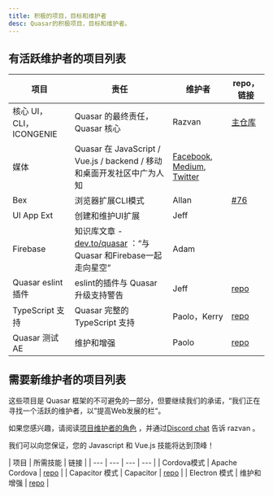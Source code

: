```yaml
---
title: 积极的项目，目标和维护者
desc: Quasar的积极项目，目标和维护者。
---
```


## 有活跃维护者的项目列表

| 项目 | 责任  | 维护者 | repo，链接 |
| --- | --- | --- | --- |
| 核心 UI，CLI，ICONGENIE | Quasar 的最终责任，Quasar 核心 | Razvan | [主仓库](https://github.com/quasarframework/quasar) |
| 媒体 | Quasar 在 JavaScript / Vue.js / backend / 移动和桌面开发社区中广为人知 | [Facebook](https://www.facebook.com/quasarframework), [Medium](https://medium.com/quasar-framework),  [Twitter](https：//twitter.com/quasarframework) |
| Bex | 浏览器扩展CLI模式 | Allan | [#76](https://github.com/quasarframework/quasar/issues/76) |
| UI App Ext | 创建和维护UI扩展  | Jeff | |
| Firebase | 知识库文章 -  [dev.to/quasar](https://dev.to/quasar) ：“与 Quasar 和Firebase一起走向星空” | Adam |
| Quasar eslint 插件 | eslint的插件与 Quasar 升级支持警告 | Jeff | [repo](https://github.com/quasarframework/eslint-plugin-quasar) |
| TypeScript 支持 | Quasar 完整的 TypeScript 支持 | Paolo，Kerry | [repo](https://github.com/quasarframework/app-extension-typescript) |
| Quasar 测试 AE | 维护和增强 | Paolo | [repo](https://github.com/quasarframework/quasar-testing) |

## 需要新维护者的项目列表
这些项目是 Quasar 框架的不可避免的一部分，但要继续我们的承诺，“我们正在寻找一个活跃的维护者，以”提高Web发展的栏“。

如果您感兴趣，请阅读[项目维护者的角色](/contribution-guide/project-maintainer) ，并通过[Discord chat](https://chat.quasar.dev/) 告诉 razvan 。

我们可以向您保证，您的 Javascript 和 Vue.js 技能将达到顶峰！

| 项目 | 所需技能 | 链接 |
| --- | --- | --- | --- |
| Cordova模式 | Apache Cordova | [repo](https://github.com/quasarframework/quasar/tree/dev/app) |
| Capacitor 模式 | Capacitor | [repo](https://github.com/quasarframework/quasar/tree/dev/app) |
| Electron 模式 | 维护和增强 | [repo](https://github.com/quasarframework/quasar/tree/dev/app) |
